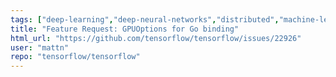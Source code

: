 ```yaml
---
tags: ["deep-learning","deep-neural-networks","distributed","machine-learning","ml","neural-network","python","statcontribution-welcome","tensorflow","typefeature"]
title: "Feature Request: GPUOptions for Go binding"
html_url: "https://github.com/tensorflow/tensorflow/issues/22926"
user: "mattn"
repo: "tensorflow/tensorflow"
---
```


